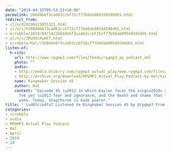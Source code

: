 ```yaml
---
date: "2019-04-15T05:53:21+10:00"
permalink: 268d4b6f3cad63ccbf15cf77b9dab095d4590d65.html
redirect_from:
- sl/n/d20190415055321.html
- sl/n/s/h268d4b6f3cad63ccbf15cf77b9dab095d4590d65.html
- scrobble/2019/04/14/268d4b6f3cad63ccbf15cf77b9dab095d4590d65.html
- sl/n/s/ZPUX5cPuHY7.html
- scrobble/Hal//268d4b6f3cad63ccbf15cf77b9dab095d4590d65.html
listen-of:
  h-cite:
    url: http://www.rpgmp3.com/files/feeds/rpgmp3_ap_podcast.xml
    photo: ""
    audio:
    - http://media.blubrry.com/rpgmp3_actual_play/www.rpgmp3.com/files/game_recordings/Sugar_Fuelled_Gamers/kingmaker_session_45.mp3
    - http://archive.org/download/RPGMP3_Actual_Play_Podcast-by-Hal/kingmaker_session_45.mp3
    name: Kingmaker Session 45
    author: Hal
    content: "Episode 45 \u2013 in which Kaylen faces the king\u2019s most deadly
      foe yet \u2013 fear and ignorance, and the death and shame that follow in its
      wake. Today, Stagthorne is made poorer."
title: ' \ud83c\udfa7 Listened to Kingmaker Session 45 by @rpgmp3 From #RPGMP3ActualPlayPodcast'
categories:
- scrobble
- audio
- RPGMP3 Actual Play Podcast
- Hal
- April
- 2019
- 14
---
```

